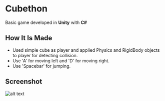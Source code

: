 # Cubethon
Basic game developed in **Unity** with **C#**

## How It Is Made
* Used simple cube as player and applied Physics and RigidBody objects to player for detecting collision.
* Use 'A' for moving left and 'D' for moving right.
* Use 'Spacebar' for jumping. 

## Screenshot 
![alt text](https://github.com/paras015/Cubethon/Screenshot.png "In-game Screenshot")

